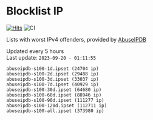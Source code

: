 # Blocklist IP

[![Hits](https://hits.seeyoufarm.com/api/count/incr/badge.svg?url=https%3A%2F%2Fgithub.com%2Fborestad%2Fblocklist-ip%2F&count_bg=%2379C83D&title_bg=%23555555&icon=&icon_color=%23E7E7E7&title=hits&edge_flat=false)](https://hits.seeyoufarm.com)  ![CI](https://img.shields.io/github/workflow/status/borestad/blocklist-ip/CI?style=flat-square)

Lists with worst IPv4 offenders, provided by [AbuseIPDB](https://www.abuseipdb.com/)

<!-- FOOTER-PLACEHOLDER -->
Updated every 5 hours<br>
Last update: `2023-09-20 - 01:11:55`
```
abuseipdb-s100-1d.ipset (24704 ip)
abuseipdb-s100-2d.ipset (29488 ip)
abuseipdb-s100-3d.ipset (33037 ip)
abuseipdb-s100-7d.ipset (40929 ip)
abuseipdb-s100-30d.ipset (64680 ip)
abuseipdb-s100-60d.ipset (88946 ip)
abuseipdb-s100-90d.ipset (111277 ip)
abuseipdb-s100-120d.ipset (112711 ip)
abuseipdb-s100-all.ipset (373980 ip)
```
